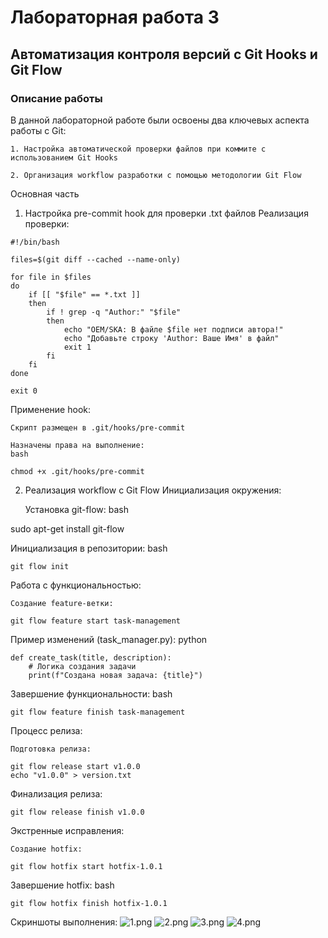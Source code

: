 # Лабораторная работа 3
## Автоматизация контроля версий с Git Hooks и Git Flow
### Описание работы

В данной лабораторной работе были освоены два ключевых аспекта работы с Git:

    1. Настройка автоматической проверки файлов при коммите с использованием Git Hooks

    2. Организация workflow разработки с помощью методологии Git Flow

Основная часть
1. Настройка pre-commit hook для проверки .txt файлов
Реализация проверки:

```
#!/bin/bash

files=$(git diff --cached --name-only)

for file in $files
do
    if [[ "$file" == *.txt ]]
    then
        if ! grep -q "Author:" "$file"
        then
            echo "OEM/SKA: В файле $file нет подписи автора!"
            echo "Добавьте строку 'Author: Ваше Имя' в файл"
            exit 1
        fi
    fi
done

exit 0
```


Применение hook:

    Скрипт размещен в .git/hooks/pre-commit

    Назначены права на выполнение:
    bash

    chmod +x .git/hooks/pre-commit



2. Реализация workflow с Git Flow
Инициализация окружения:

    Установка git-flow:
    bash

sudo apt-get install git-flow

Инициализация в репозитории:
bash

    git flow init

Работа с функциональностью:

    Создание feature-ветки:

    git flow feature start task-management

Пример изменений (task_manager.py):
python

```
def create_task(title, description):
    # Логика создания задачи
    print(f"Создана новая задача: {title}")
```
Завершение функциональности:
bash

    git flow feature finish task-management

Процесс релиза:

    Подготовка релиза:

    git flow release start v1.0.0
    echo "v1.0.0" > version.txt

Финализация релиза:

    git flow release finish v1.0.0

Экстренные исправления:

    Создание hotfix:

    git flow hotfix start hotfix-1.0.1

Завершение hotfix:
bash

    git flow hotfix finish hotfix-1.0.1


Скриншоты выполнения:
![1.png](Screenshots/5.png)
![2.png](Screenshots/5.png)
![3.png](Screenshots/5.png)
![4.png](Screenshots/5.png)


